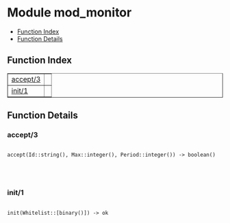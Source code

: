 

# Module mod_monitor #
* [Function Index](#index)
* [Function Details](#functions)


<a name="index"></a>

## Function Index ##


<table width="100%" border="1" cellspacing="0" cellpadding="2" summary="function index"><tr><td valign="top"><a href="#accept-3">accept/3</a></td><td></td></tr><tr><td valign="top"><a href="#init-1">init/1</a></td><td></td></tr></table>


<a name="functions"></a>

## Function Details ##

<a name="accept-3"></a>

### accept/3 ###


<pre><code>
accept(Id::string(), Max::integer(), Period::integer()) -&gt; boolean()
</code></pre>

<br></br>



<a name="init-1"></a>

### init/1 ###


<pre><code>
init(Whitelist::[binary()]) -&gt; ok
</code></pre>

<br></br>



